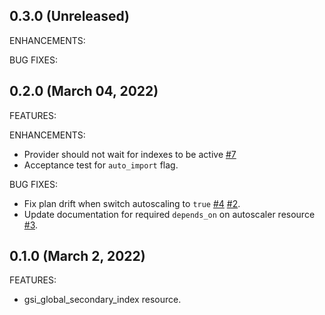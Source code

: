 ## 0.3.0 (Unreleased)

ENHANCEMENTS:


BUG FIXES:


## 0.2.0 (March 04, 2022)

FEATURES:

ENHANCEMENTS:
* Provider should not wait for indexes to be active [#7](https://github.com/verkada/terraform-provider-gsi/issues/7)
* Acceptance test for `auto_import` flag.

BUG FIXES:

* Fix plan drift when switch autoscaling to `true` [#4](https://github.com/verkada/terraform-provider-gsi/issues/4) [#2](https://github.com/verkada/terraform-provider-gsi/issues/2).
* Update documentation for required `depends_on` on autoscaler resource [#3](https://github.com/verkada/terraform-provider-gsi/issues/3).

## 0.1.0 (March 2, 2022)

FEATURES:
* gsi_global_secondary_index resource.
